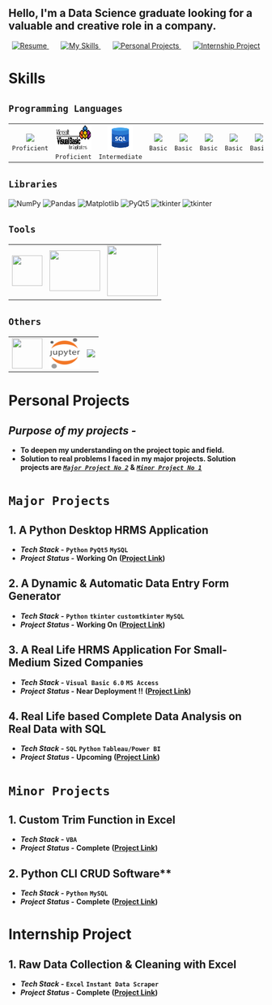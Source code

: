 ## Hello, I'm a Data Science graduate looking for a valuable and creative role in a company.

<!--
*My active, finished and upcoming projects cover topics which are diverse but are not limited to the following:*
- Software development - 2 on-going projects
- VBA development for Excel - 1 complete project
- Independent package development (solution to a software development problem I faced)
- EDA with SQL - upcoming project
-->

<p align="center">
  
  <a href="https://drive.google.com/file/d/1zQSazVq-ejr4c-FJTitFwLoVGhkUBec4/view?usp=sharing" target="_blank">
    <img src="https://img.shields.io/badge/My%20Resume-03a13a?style=for-the-badge&logo=google-docs&logoColor=white&fontSize=30" alt="Resume" />
  </a> &nbsp;&nbsp;&nbsp;&nbsp;&nbsp; <!-- 02cf87 -->
  
  <a href="#programming-languages" target="_blank">
    <img src="https://img.shields.io/badge/My%20Skills-000000?style=for-the-badge&logoColor=white&fontSize=30" alt="My Skills" />
  </a> &nbsp;&nbsp;&nbsp;&nbsp;&nbsp;
  
  <a href="#personal-projects" target="_blank">
    <img src="https://img.shields.io/badge/Personal%20Projects-0495bd?style=for-the-badge&logo=github&logoColor=white&fontSize=30" alt="Personal Projects" />
  </a> &nbsp;&nbsp;&nbsp;&nbsp;&nbsp;
  
  <a href="#internship-project" target="_blank">
    <img src="https://img.shields.io/badge/Internship%20Project-0495bd?style=for-the-badge&logo=github&logoColor=white&fontSize=30" alt="Internship Project" />
  </a>
  
</p>

# Skills
## `Programming Languages`
<!--
<p>
| ![py](https://skillicons.dev/icons?i=py&theme=light) | `Proficient` |
|---|---|

&bull; <img src="https://skillicons.dev/icons?i=py&theme=light"> -> <code style="vertical-align: middle;">Proficient</code> &nbsp;
&bull; <img src="https://upload.wikimedia.org/wikipedia/commons/7/78/Microsoft_Visual_Basic_for_Applications_logo.svg" width="100" height="50" style="border: 1px solid black">
&bull; <img src="https://github.com/Satyaki-78/profile-config/blob/main/sql-icon.png" height=50>
&bull; <img src="https://skillicons.dev/icons?i=html&theme=light">
&bull; <img src="https://skillicons.dev/icons?i=css&theme=light">
&bull; <img src="https://skillicons.dev/icons?i=php&theme=light">
&bull; <img src="https://skillicons.dev/icons?i=cpp&theme=light">
&bull; <img src="https://skillicons.dev/icons?i=r&theme=light">
&bull; <img src="https://skillicons.dev/icons?i=c&theme=light">
</p>
-->
<table>
  <tr>
    <td align="center"> <!-- Python -->
      <img src="https://skillicons.dev/icons?i=py&theme=light"><br>
      <code>Proficient</code>
    </td>
    <td align="center"> <!-- VBA -->
      <img src="https://github.com/Satyaki-78/profile-config/blob/main/vba-logo-image-2.png" width="120" height="50"><br>
      <code>Proficient</code>
    </td>
    <td align="center"> <!-- SQL -->
      <img src="https://github.com/Satyaki-78/profile-config/blob/main/sql-icon.png" height="50"><br>
      <code>Intermediate</code>
    </td>
    <td align="center"> <!-- HTML -->
      <img src="https://skillicons.dev/icons?i=html&theme=light"><br>
      <code>Basic</code>
    </td>
    <td align="center"> <!-- CSS -->
      <img src="https://skillicons.dev/icons?i=css&theme=light"><br>
      <code>Basic</code>
    </td>
    <td align="center"> <!-- PHP -->
      <img src="https://skillicons.dev/icons?i=php&theme=light"><br>
      <code>Basic</code>
    </td>
    <td align="center"> <!-- C++ -->
      <img src="https://skillicons.dev/icons?i=cpp&theme=light"><br>
      <code>Basic</code>
    </td>
    <td align="center"> <!-- R -->
      <img src="https://skillicons.dev/icons?i=r&theme=light"><br>
      <code>Basic</code>
    </td>
    <td align="center"> <!-- C -->
      <img src="https://skillicons.dev/icons?i=c&theme=light"><br>
      <code>Basic</code>
    </td>
  </tr>
</table>

## `Libraries`

![NumPy](https://img.shields.io/badge/numpy-013243?style=for-the-badge&logo=numpy&logoColor=white)
![Pandas](https://img.shields.io/badge/pandas-150458?style=for-the-badge&logo=pandas&logoColor=white)
![Matplotlib](https://img.shields.io/badge/Matplotlib-4B8BBE?style=for-the-badge&logo=Matplotlib&logoColor=white)
![PyQt5](https://img.shields.io/badge/PyQt5-41CD52?style=for-the-badge&logo=qt&logoColor=white)
![tkinter](https://img.shields.io/badge/tkinter-grey?style=for-the-badge)
![tkinter](https://img.shields.io/badge/custom%20tkinter-029cff?style=for-the-badge)

## `Tools`
<table>
  <tr>
    <td align="center">
      <img src="https://mailmeteor.com/logos/assets/PNG/Microsoft_Office_Excel_Logo_512px.png" width="60" height="60">
    </td>
    <td align="center">
      <img src="https://www.simplilearn.com/ice9/free_resources_article_thumb/MySQL-Logo.wine.png" width="100" height="80">
    </td>
    <td align="center">
      <img src="https://encrypted-tbn0.gstatic.com/images?q=tbn:ANd9GcQ1oijKaUUDNIw2USLgwkLAeXnRe7iHhSKq4JZxDQ6xfMXD-P9W09gxBUQXN-omjTDXcxA" width="100" height="100">
    </td>
  </tr>
</table>


## `Others`
<table>
  <tr>
    <td align="center">
    <!-- VS Code -->
    <img src="https://upload.wikimedia.org/wikipedia/commons/thumb/9/9a/Visual_Studio_Code_1.35_icon.svg/2048px-Visual_Studio_Code_1.35_icon.svg.png"
      width=60 height=60>
  </td>
    <td align="center">
    <!-- Jupyter Notebook -->
    <img src="https://github.com/Satyaki-78/profile-config/blob/main/jupyter-seeklogo.svg"
      width=60 height=60>
  </td>
    <td align="center">
    <!-- Notepad++ -->
    <img src="https://img.shields.io/badge/Notepad++-90E59A.svg?style=for-the-badge&logo=notepad%2b%2b&logoColor=black">
  </td>
  </tr>
</table>


# Personal Projects
## ***Purpose of my projects -***
- **To deepen my understanding on the project topic and field.**
- **Solution to real problems I faced in my major projects.
  Solution projects are ***[`Major Project No 2`](#2-a-dynamic--automatic-data-entry-form-generator)*** & ***[`Minor Project No 1`](#1-custom-trim-function-in-excel)*****

# `Major Projects`
## 1. A Python Desktop HRMS Application
   - ***Tech Stack -*** **`Python`** **`PyQt5`** **`MySQL`**
   - ***Project Status -*** **Working On**
   **([Project Link]())**
   
## 2. A Dynamic & Automatic Data Entry Form Generator
   - ***Tech Stack -*** **`Python`** **`tkinter`** **`customtkinter`** **`MySQL`** 
   - ***Project Status -*** **Working On**
   **([Project Link]())**
   
## 3. A Real Life HRMS Application For Small-Medium Sized Companies
   - ***Tech Stack -*** **`Visual Basic 6.0`** **`MS Access`**  
   - ***Project Status -*** **Near Deployment !!**
   **([Project Link]())**

## 4. Real Life based Complete Data Analysis on Real Data with SQL
   - ***Tech Stack -*** **`SQL`** **`Python`** **`Tableau/Power BI`**  
   - ***Project Status -*** **Upcoming**
   **([Project Link]())**

# `Minor Projects`
## 1. Custom Trim Function in Excel
   - ***Tech Stack -*** **`VBA`**
   - ***Project Status -*** **Complete**
   **([Project Link]())**

## 2. Python CLI CRUD Software**
   - ***Tech Stack -*** **`Python`** **`MySQL`**
   - ***Project Status -*** **Complete**
   **([Project Link]())**

# Internship Project
## 1. Raw Data Collection & Cleaning with Excel
   - ***Tech Stack -*** **`Excel`** **`Instant Data Scraper`**
   - ***Project Status -*** **Complete**
   **([Project Link]())**

<!--
**Satyaki-78/Satyaki-78** is a ✨ _special_ ✨ repository because its `README.md` (this file) appears on your GitHub profile.

Here are some ideas to get you started:

- 🔭 I’m currently working on ...
- 🌱 I’m currently learning ...
- 👯 I’m looking to collaborate on ...
- 🤔 I’m looking for help with ...
- 💬 Ask me about ...
- 📫 How to reach me: ...
- 😄 Pronouns: ...
- ⚡ Fun fact: ...
-->
